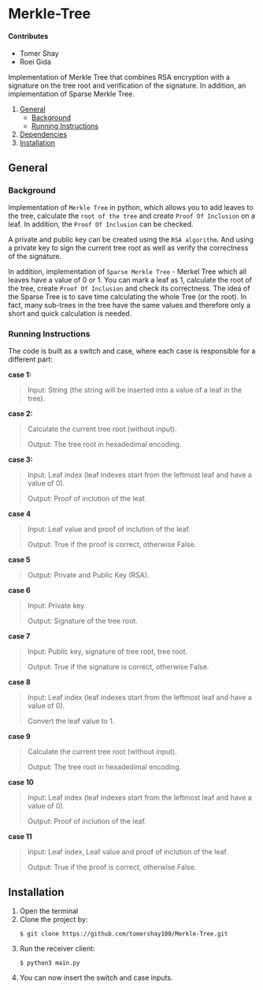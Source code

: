 # Merkle-Tree

#### Contributes

* Tomer Shay
* Roei Gida

Implementation of Merkle Tree that combines RSA encryption with a signature on the tree root and verification of the signature. In addition, an implementation of Sparse Merkle Tree.

1. [General](#General)
    - [Background](#background)
    - [Running Instructions](https://github.com/tomershay100/Merkle-Tree/blob/main/README.md#running-instructions)
2. [Dependencies](#dependencies)
3. [Installation](#installation)

## General

### Background
Implementation of ```Merkle Tree``` in python, which allows you to add leaves to the tree, calculate the ```root of the tree``` and create ```Proof Of Inclusion``` on a leaf. In addition, the ```Proof Of Inclusion``` can be checked.

A private and public key can be created using the ```RSA algorithm```. And using a private key to sign the current tree root as well as verify the correctness of the signature.

In addition, implementation of ```Sparse Merkle Tree``` - Merkel Tree which all leaves have a value of 0 or 1. You can mark a leaf as 1, calculate the root of the tree, create ```Proof Of Inclusion``` and check its correctness. The idea of the Sparse Tree is to save time calculating the whole Tree (or the root). In fact, many sub-trees in the tree have the same values and therefore only a short and quick calculation is needed.

### Running Instructions

The code is built as a switch and case, where each case is responsible for a different part:

**case 1:**
> Input: String (the string will be inserted into a value of a leaf in the tree).

**case 2:**
> Calculate the current tree root (without input).
> 
> Output: The tree root in hexadedimal encoding.

**case 3:**
> Input: Leaf index (leaf indexes start from the leftmost leaf and have a value of 0).
> 
> Output: Proof of inclution of the leaf.

**case 4**
> Input: Leaf value and proof of inclution of the leaf.
> 
> Output: True if the proof is correct, otherwise False.

**case 5**
> Output: Private and Public Key (RSA).

**case 6**
> Input: Private key.
> 
> Output: Signature of the tree root.

**case 7**
> Input: Public key, signature of tree root, tree root.
> 
> Output: True if the signature is correct, otherwise False.

**case 8**
> Input: Leaf index (leaf indexes start from the leftmost leaf and have a value of 0).
> 
> Convert the leaf value to 1.

**case 9**
> Calculate the current tree root (without input).
> 
> Output: The tree root in hexadedimal encoding.

**case 10**
> Input: Leaf index (leaf indexes start from the leftmost leaf and have a value of 0).
> 
> Output: Proof of inclution of the leaf.

**case 11**
> Input: Leaf index, Leaf value and proof of inclution of the leaf.
> 
> Output: True if the proof is correct, otherwise False.

## Installation

1. Open the terminal
2. Clone the project by:
	```
	$ git clone https://github.com/tomershay100/Merkle-Tree.git
	```	
3. Run the receiver client:
	```
	$ python3 main.py
	 ```
4. You can now insert the switch and case inputs.

